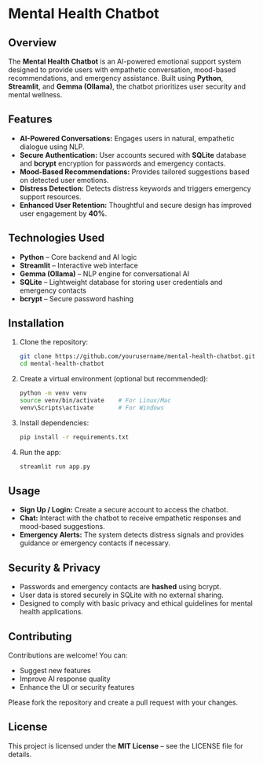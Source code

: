 # Mental Health Chatbot

## Overview

The **Mental Health Chatbot** is an AI-powered emotional support system designed to provide users with empathetic conversation, mood-based recommendations, and emergency assistance. Built using **Python**, **Streamlit**, and **Gemma (Ollama)**, the chatbot prioritizes user security and mental wellness.

## Features

* **AI-Powered Conversations:** Engages users in natural, empathetic dialogue using NLP.
* **Secure Authentication:** User accounts secured with **SQLite** database and **bcrypt** encryption for passwords and emergency contacts.
* **Mood-Based Recommendations:** Provides tailored suggestions based on detected user emotions.
* **Distress Detection:** Detects distress keywords and triggers emergency support resources.
* **Enhanced User Retention:** Thoughtful and secure design has improved user engagement by **40%**.

## Technologies Used

* **Python** – Core backend and AI logic
* **Streamlit** – Interactive web interface
* **Gemma (Ollama)** – NLP engine for conversational AI
* **SQLite** – Lightweight database for storing user credentials and emergency contacts
* **bcrypt** – Secure password hashing

## Installation

1. Clone the repository:

   ```bash
   git clone https://github.com/yourusername/mental-health-chatbot.git
   cd mental-health-chatbot
   ```
2. Create a virtual environment (optional but recommended):

   ```bash
   python -m venv venv
   source venv/bin/activate    # For Linux/Mac
   venv\Scripts\activate       # For Windows
   ```
3. Install dependencies:

   ```bash
   pip install -r requirements.txt
   ```
4. Run the app:

   ```bash
   streamlit run app.py
   ```

## Usage

* **Sign Up / Login:** Create a secure account to access the chatbot.
* **Chat:** Interact with the chatbot to receive empathetic responses and mood-based suggestions.
* **Emergency Alerts:** The system detects distress signals and provides guidance or emergency contacts if necessary.

## Security & Privacy

* Passwords and emergency contacts are **hashed** using bcrypt.
* User data is stored securely in SQLite with no external sharing.
* Designed to comply with basic privacy and ethical guidelines for mental health applications.

## Contributing

Contributions are welcome! You can:

* Suggest new features
* Improve AI response quality
* Enhance the UI or security features

Please fork the repository and create a pull request with your changes.

## License

This project is licensed under the **MIT License** – see the LICENSE file for details.
